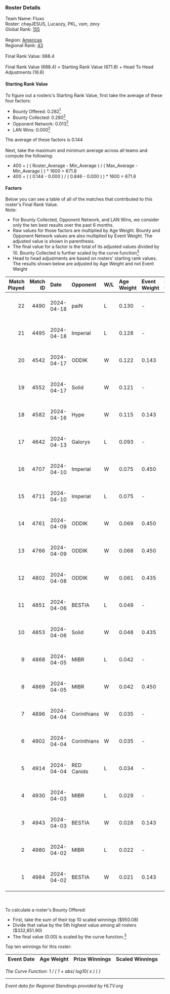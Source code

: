 ### Roster Details<br />
Team Name: Fluxo<br />
Roster: chayJESUS, Lucaozy, PKL, vsm, zevy<br />
Global Rank: [155](../../standings_global_2024_09_26.md)<br />
<br />
Region: [Americas]( ../../standings_americas_2024_09_26.md)<br />
Regional Rank: [43]( ../../standings_americas_2024_09_26.md)<br />
<br />
Final Rank Value:  688.4<br />
<br />
Final Rank Value (688.4) = Starting Rank Value (671.8) + Head To Head Adjustments (16.6)<br />

#### Starting Rank Value<br />
To figure out a rosters's Starting Rank Value, first take the average of these four factors:<br />
- Bounty Offered: 0.282[<sup>1</sup>](#table2)
- Bounty Collected: 0.280[<sup>2</sup>](#table1)
- Opponent Network: 0.013[<sup>2</sup>](#table1)
- LAN Wins: 0.000[<sup>2</sup>](#table1)

The average of these factors is 0.144<br />
<br />
Next, take the maximum and minimum average across all teams and compute the following:<br />
- 400 + ( ( Roster_Average - Min_Average ) / ( Max_Average - Min_Average ) ) * 1600 = 671.8
- 400 + ( ( 0.144 - 0.000 ) / ( 0.846 - 0.000 ) ) * 1600 = 671.8


#### Factors<br />
Below you can see a table of all of the matches that contributed to this roster's Final Rank Value.<br />
Note:<br />

- For Bounty Collected, Opponent Network, and LAN Wins, we consider only the ten best results over the past 6 months.
- Raw values for those factors are multiplied by Age Weight. Bounty and Opponent Network values are also multiplied by Event Weight. The adjusted value is shown in parenthesis.
- The final value for a factor is the total of its adjusted values divided by 10. Bounty Collected is further scaled by the curve function[<sup>3</sup>](#curveFunction)
- Head to head adjustments are based on rosters' starting rank values. The results shown below are adjusted by Age Weight and not Event Weight
<span id="table1"></span><br />


| Match Played | Match ID | Date       | Opponent    | W/L | Age Weight | Event Weight | Bounty Collected | Opponent Network | LAN Wins  | H2H Adj. | Roster                             |
| -: | -: | :- | :- | :- | :- | :- | :- | :- | :- | -: | :- |
|           22 |     4490 | 2024-04-18 | paiN        | L   | 0.130      | -            | -                | -                | -         |    -0.03 | chayJESUS, Lucaozy, PKL, vsm, zevy |
|           21 |     4495 | 2024-04-18 | Imperial    | L   | 0.128      | -            | -                | -                | -         |    -0.26 | chayJESUS, Lucaozy, PKL, vsm, zevy |
|           20 |     4542 | 2024-04-17 | ODDIK       | W   | 0.122      | 0.143        | 0.155 (0.003)    | 0.760 (0.013)    | 0 (0.000) |     3.47 | chayJESUS, Lucaozy, PKL, vsm, zevy |
|           19 |     4552 | 2024-04-17 | Solid       | W   | 0.121      | -            | -                | -                | 0 (0.000) |     1.52 | chayJESUS, Lucaozy, PKL, vsm, zevy |
|           18 |     4582 | 2024-04-16 | Hype        | W   | 0.115      | 0.143        | 0.018 (0.000)    | 0.460 (0.008)    | 0 (0.000) |     2.51 | chayJESUS, Lucaozy, PKL, vsm, zevy |
|           17 |     4642 | 2024-04-13 | Galorys     | L   | 0.093      | -            | -                | -                | -         |    -1.45 | chayJESUS, Lucaozy, PKL, vsm, zevy |
|           16 |     4707 | 2024-04-10 | Imperial    | W   | 0.075      | 0.450        | 0.158 (0.005)    | 0.606 (0.020)    | 0 (0.000) |     2.22 | chayJESUS, Lucaozy, PKL, vsm, zevy |
|           15 |     4711 | 2024-04-10 | Imperial    | L   | 0.075      | -            | -                | -                | -         |    -0.15 | chayJESUS, Lucaozy, PKL, vsm, zevy |
|           14 |     4761 | 2024-04-09 | ODDIK       | W   | 0.069      | 0.450        | 0.155 (0.005)    | 0.760 (0.023)    | 0 (0.000) |     1.95 | chayJESUS, Lucaozy, PKL, vsm, zevy |
|           13 |     4766 | 2024-04-09 | ODDIK       | W   | 0.068      | 0.450        | 0.155 (0.005)    | 0.760 (0.023)    | 0 (0.000) |     1.95 | chayJESUS, Lucaozy, PKL, vsm, zevy |
|           12 |     4802 | 2024-04-08 | ODDIK       | W   | 0.061      | 0.435        | 0.155 (0.004)    | 0.760 (0.020)    | 0 (0.000) |     1.75 | chayJESUS, Lucaozy, PKL, vsm, zevy |
|           11 |     4851 | 2024-04-06 | BESTIA      | L   | 0.049      | -            | -                | -                | -         |    -0.31 | chayJESUS, Lucaozy, PKL, vsm, zevy |
|           10 |     4853 | 2024-04-06 | Solid       | W   | 0.048      | 0.435        | 0.002 (0.000)    | 0.012 (0.000)    | 0 (0.000) |     0.62 | chayJESUS, Lucaozy, PKL, vsm, zevy |
|            9 |     4868 | 2024-04-05 | MIBR        | L   | 0.042      | -            | -                | -                | -         |    -0.02 | chayJESUS, Lucaozy, PKL, vsm, zevy |
|            8 |     4869 | 2024-04-05 | MIBR        | W   | 0.042      | 0.450        | 0.234 (0.004)    | 0.607 (0.011)    | 0 (0.000) |     1.30 | chayJESUS, Lucaozy, PKL, vsm, zevy |
|            7 |     4896 | 2024-04-04 | Corinthians | W   | 0.035      | -            | -                | -                | 0 (0.000) |     0.20 | chayJESUS, Lucaozy, PKL, vsm, zevy |
|            6 |     4902 | 2024-04-04 | Corinthians | W   | 0.035      | -            | -                | -                | -         |     0.20 | chayJESUS, Lucaozy, PKL, vsm, zevy |
|            5 |     4914 | 2024-04-04 | RED Canids  | L   | 0.034      | -            | -                | -                | -         |    -0.10 | chayJESUS, Lucaozy, PKL, vsm, zevy |
|            4 |     4930 | 2024-04-03 | MIBR        | L   | 0.029      | -            | -                | -                | -         |    -0.01 | chayJESUS, Lucaozy, PKL, vsm, zevy |
|            3 |     4943 | 2024-04-03 | BESTIA      | W   | 0.028      | 0.143        | 0.084 (0.000)    | 0.813 (0.003)    | -         |     0.70 | chayJESUS, Lucaozy, PKL, vsm, zevy |
|            2 |     4980 | 2024-04-02 | MIBR        | L   | 0.022      | -            | -                | -                | -         |    -0.01 | chayJESUS, Lucaozy, PKL, vsm, zevy |
|            1 |     4984 | 2024-04-02 | BESTIA      | W   | 0.021      | 0.143        | 0.084 (0.000)    | 0.813 (0.002)    | -         |     0.54 | chayJESUS, Lucaozy, PKL, vsm, zevy |

<br />
<span id="table2"></span><br />
To calculate a roster's Bounty Offered:<br />

- First, take the sum of their top 10 scaled winnings ($950.08)
- Divide that value by the 5th highest value among all rosters ($332,851.90)
- The final value (0.00) is scaled by the curve function.[<sup>3</sup>](#curveFunction)

Top ten winnings for this roster:<br />

| Event Date | Age Weight | Prize Winnings | Scaled Winnings |
| :- | -: | :- | :- |


<span id="curveFunction"></span>_The Curve Function: 1 / ( 1 + abs( log10( x ) ) )_<br />

---
_Event data for Regional Standings provided by HLTV.org_<br />
